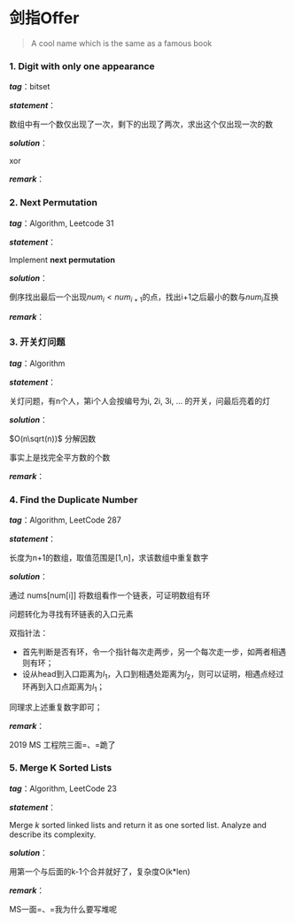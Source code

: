# 剑指Offer

> A cool name which is the same as a famous book





### 1. Digit with only one appearance

***tag***：bitset

***statement***：

数组中有一个数仅出现了一次，剩下的出现了两次，求出这个仅出现一次的数

***solution***：

xor

***remark***：





### 2. Next Permutation

***tag***：Algorithm, Leetcode 31

***statement***：

Implement **next permutation**

***solution***：

倒序找出最后一个出现$num_i < num_{i+1}$的点，找出i+1之后最小的数与$num_i$互换

***remark***：





### 3. 开关灯问题

***tag***：Algorithm

***statement***：

关灯问题，有n个人，第i个人会按编号为i, 2i, 3i, ... 的开关，问最后亮着的灯

***solution***：

$O(n\sqrt(n))$ 分解因数

事实上是找完全平方数的个数

***remark***：



### 4. Find the Duplicate Number

***tag***：Algorithm, LeetCode 287

***statement***：

长度为n+1的数组，取值范围是[1,n]，求该数组中重复数字

***solution***：

通过 nums[num[i]] 将数组看作一个链表，可证明数组有环

问题转化为寻找有环链表的入口元素

双指针法：

- 首先判断是否有环，令一个指针每次走两步，另一个每次走一步，如两者相遇则有环；
- 设从head到入口距离为$l_1$，入口到相遇处距离为$l_2$，则可以证明，相遇点经过环再到入口点距离为$l_1$；

同理求上述重复数字即可；

***remark***：

2019 MS 工程院三面=、=跪了



### 5. Merge K Sorted Lists

***tag***：Algorithm, LeetCode 23

***statement***：

Merge *k* sorted linked lists and return it as one sorted list. Analyze and describe its complexity.

***solution***：

用第一个与后面的k-1个合并就好了，复杂度O(k*len)

***remark***：

MS一面=、=我为什么要写堆呢